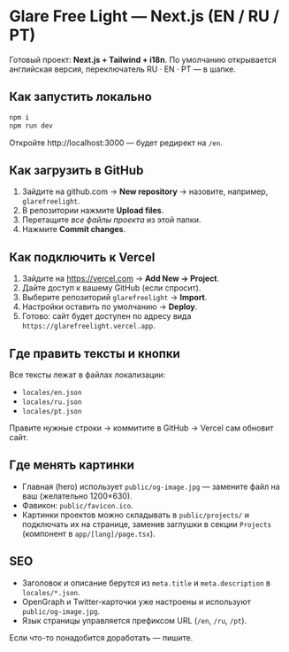 # Glare Free Light — Next.js (EN / RU / PT)

Готовый проект: **Next.js + Tailwind + i18n**. По умолчанию открывается английская версия, переключатель RU · EN · PT — в шапке.

## Как запустить локально
```bash
npm i
npm run dev

```
Откройте http://localhost:3000 — будет редирект на `/en`.

## Как загрузить в GitHub
1. Зайдите на github.com → **New repository** → назовите, например, `glarefreelight`.
2. В репозитории нажмите **Upload files**.
3. Перетащите *все файлы проекта* из этой папки.
4. Нажмите **Commit changes**.

## Как подключить к Vercel
1. Зайдите на https://vercel.com → **Add New → Project**.
2. Дайте доступ к вашему GitHub (если спросит).
3. Выберите репозиторий `glarefreelight` → **Import**.
4. Настройки оставить по умолчанию → **Deploy**.
5. Готово: сайт будет доступен по адресу вида `https://glarefreelight.vercel.app`.

## Где править тексты и кнопки
Все тексты лежат в файлах локализации:
- `locales/en.json`
- `locales/ru.json`
- `locales/pt.json`

Правите нужные строки → коммитите в GitHub → Vercel сам обновит сайт.

## Где менять картинки
- Главная (hero) использует `public/og-image.jpg` — замените файл на ваш (желательно 1200×630).
- Фавикон: `public/favicon.ico`.
- Картинки проектов можно складывать в `public/projects/` и подключать их на странице, заменив заглушки в секции `Projects` (компонент в `app/[lang]/page.tsx`).

## SEO
- Заголовок и описание берутся из `meta.title` и `meta.description` в `locales/*.json`.
- OpenGraph и Twitter-карточки уже настроены и используют `public/og-image.jpg`.
- Язык страницы управляется префиксом URL (`/en`, `/ru`, `/pt`).

Если что-то понадобится доработать — пишите.
